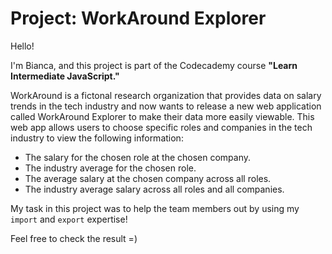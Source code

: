 # Project: WorkAround Explorer

Hello!

I'm Bianca, and this project is part of the Codecademy course **"Learn Intermediate JavaScript."**

WorkAround is a fictonal research organization that provides data on salary trends in the tech industry and now wants to release a new web application called WorkAround Explorer to make their data more easily viewable. This web app allows users to choose specific roles and companies in the tech industry to view the following information:

- The salary for the chosen role at the chosen company.
- The industry average for the chosen role.
- The average salary at the chosen company across all roles.
- The industry average salary across all roles and all companies.

My task in this project was to help the team members out by using my `import` and `export` expertise!

Feel free to check the result =) 